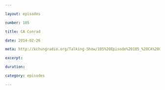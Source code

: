 ```yaml
---

layout: episodes

number: 105

title: CA Conrad

date: 2014-02-26

meta: http://kchungradio.org/Talking-Show/105%20Episode%20105_%20CA%20Conrad.mp3

excerpt: 

duration: 

category: episodes

---
```


